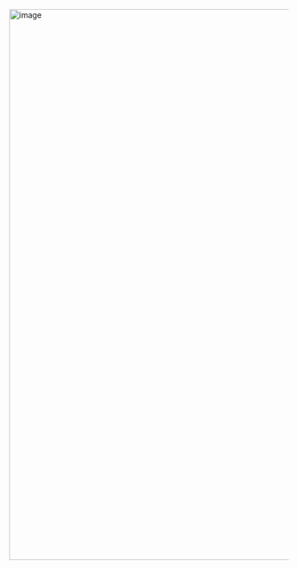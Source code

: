 <img width="1582" height="993" alt="image" src="https://github.com/user-attachments/assets/c86addeb-9231-494f-bd53-b71be3cf0d45" />

